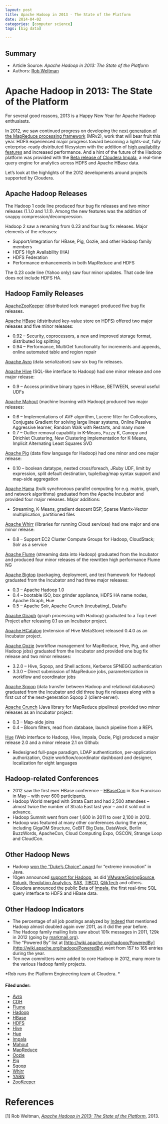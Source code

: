 ```yaml
---
layout: post
title: Apache Hadoop in 2013 - The State of the Platform
date: 2014-04-02
categories: [computer science]
tags: [big data]

---
```


## Summary

* Article Source: *Apache Hadoop in 2013: The State of the Platform*
* Authors: [Rob Weltman](http://blog.cloudera.com/blog/author/robw/ "Posts by Rob Weltman")

# Apache Hadoop in 2013: The State of the Platform

For several good reasons, 2013 is a Happy New Year for Apache Hadoop
enthusiasts.

In 2012, we saw continued progress on developing the [next generation of
the MapReduce processing
framework](http://blog.cloudera.com/blog/2012/02/mapreduce-2-0-in-hadoop-0-23/)
(MRv2), work that will bear fruit this year. HDFS experienced major
progress toward becoming a lights-out, fully enterprise-ready
distributed filesystem with the addition of [high availability
features](http://blog.cloudera.com/blog/2012/10/quorum-based-journaling-in-cdh4-1/)
and increased performance. And a hint of the future of the Hadoop
platform was provided with the [Beta release of Cloudera
Impala](http://blog.cloudera.com/blog/2012/10/cloudera-impala-real-time-queries-in-apache-hadoop-for-real/),
a real-time query engine for analytics across HDFS and Apache HBase
data.

Let’s look at the highlights of the 2012 developments around projects
supported by Cloudera.

Apache Hadoop Releases
----------------------

The Hadoop 1 code line produced four bug fix releases and two minor
releases (1.1.0 and 1.1.1). Among the new features was the addition of
snappy compression/decompression.

Hadoop 2 saw a renaming from 0.23 and four bug fix releases. Major
elements of the releases:

-   Support/integration for HBase, Pig, Oozie, and other Hadoop family
    members
-   HDFS High Availability (HA)
-   HDFS Federation
-   Performance enhancements in both MapReduce and HDFS

The 0.23 code line (Yahoo only) saw four minor updates. That code line
does not include HDFS HA.

Hadoop Family Releases
----------------------

[Apache](http://zookeeper.apache.org/)[ZooKeeper](http://zookeeper.apache.org/) (distributed
lock manager) produced five bug fix releases.

[Apache HBase](http://hbase.apache.org/) (distributed key-value store on
HDFS) offered two major releases and five minor releases:

-   0.92 – Security, coprocessors, a new and improved storage format,
    distributed log splitting
-   0.94 – Performance, MultiGet functionality for increments and
    appends, online automated table and region repair

[Apache Avro](http://avro.apache.org/) (data serialization) saw six bug
fix releases.

[Apache Hive](http://hive.apache.org/) (SQL-like interface to Hadoop)
had one minor release and one major release:

-   0.9 – Access primitive binary types in HBase, BETWEEN, several
    useful UDFs

[Apache Mahout](http://mahout.apache.org/) (machine learning with
Hadoop) produced two major releases:

-   0.6 – Implementations of AVF algorithm, Lucene filter for
    Collocations, Conjugate Gradient for solving large linear systems,
    Online Passive Aggressive learner, Random Walk with Restarts, and
    many more
-   0.7 – Outlier removal capability in K-Means, Fuzzy K, Canopy and
    Dirichlet Clustering, New Clustering implementation for K-Means,
    Implicit Alternating Least Squares SVD

[Apache Pig](http://pig.apache.org/) (data flow language for Hadoop) had
one minor and one major release:

-   0.10 – boolean datatype, nested cross/foreach, JRuby UDF, limit by
    expression, split default destination, tuple/bag/map syntax support
    and map-side aggregation

[Apache Hama](http://hama.apache.org/) (bulk synchronous parallel
computing for e.g. matrix, graph, and network algorithms) graduated from
the Apache Incubator and provided four major releases. Major additions:

-   Streaming, K-Means, gradient descent BSP, Sparse Matrix-Vector
    multiplication, partitioned files

[Apache Whirr](http://whirr.apache.org/) (libraries for running Cloud
services) had one major and one minor release:

-   0.8 – Support EC2 Cluster Compute Groups for Hadoop, CloudStack;
    Solr as a service

[Apache Flume](http://flume.apache.org/) (streaming data into Hadoop)
graduated from the Incubator and produced four minor releases of the
rewritten high performance Flume NG

[Apache Bigtop](http://bigtop.apache.org/) (packaging, deployment, and
test framework for Hadoop) graduated from the Incubator and had three
major releases:

-   0.3 – Apache Hadoop 1.0
-   0.4 – bootable ISO, box grinder appliance, HDFS HA name nodes,
    Apache Giraph, Hue
-   0.5 – Apache Solr, Apache Crunch (incubating), DataFu

[Apache Giraph](http://giraph.apache.org) (graph processing with Hadoop)
graduated to a Top Level Project after releasing 0.1 as an Incubator
project.

[Apache HCatalog](http://incubator.apache.org/hcatalog/) (extension of
Hive MetaStore) released 0.4.0 as an Incubator project.

[Apache Oozie](http://oozie.apache.org/) (workflow management for
MapReduce, Hive, Pig, and other Hadoop jobs) graduated from the
Incubator and provided one bug fix release and two minor releases:

-   3.2.0 – Hive, Sqoop, and Shell actions, Kerberos SPNEGO
    authentication
-   3.3.0 – Direct submission of MapReduce jobs, parameterization in
    workflow and coordinator jobs

[Apache Sqoop](http://sqoop.apache.org/) (data transfer between Hadoop
and relational databases) graduated from the Incubator and did three bug
fix releases along with a first cut of the next-generation Sqoop 2
(client-server).

[Apache Crunch](http://incubator.apache.org/crunch/) (Java library for
MapReduce pipelines) provided two minor releases as an Incubator
project:

-   0.3 – Map-side joins
-   0.4 – Bloom filters, read from database, launch pipeline from a REPL

[Hue](http://cloudera.github.com/hue/) (Web interface to Hadoop, Hive,
Impala, Oozie, Pig) produced a major release 2.0 and a minor release 2.1
on Github:

-   Redesigned full-page paradigm, LDAP authentication, per-application
    authorization, Oozie workflow/coordinator dashboard and designer,
    localization for eight languages

Hadoop-related Conferences
--------------------------

-   2012 saw the first ever HBase conference –
    [HBaseCon](http://www.hbasecon.com/) in San Francisco in May – with
    over 600 participants.
-   Hadoop World merged with Strata East and had 2,500 attendees –
    almost twice the number of Strata East last year – and it sold out
    in advance.
-   Hadoop Summit went from over 1,600 in 2011 to over 2,100 in 2012.
-   Hadoop was featured at many other conferences during the year,
    including GigaOM Structure, CeBIT Big Data, DataWeek, Berlin
    BuzzWords, ApacheCon, Cloud Computing Expo, OSCON, Strange Loop and
    CloudCon.

Other Hadoop News
-----------------

-   Hadoop [won the “Duke’s Choice”
    award](http://blog.cloudera.com/blog/2012/09/apache-hadoop-wins-dukes-choice-award-is-a-java-ecosystem-mvp/)
    for “extreme innovation” in Java.
-   10gen announced [support for
    Hadoop](http://blog.mongodb.org/post/24610529795/hadoop-streaming-support-for-mongodb),
    as did
    [VMware/](http://www.google.com/url?q=http%3A%2F%2Fwww.infoworld.com%2Fd%2Fapplication-development%2Fspring-java-developers-get-hadoop-integration-187597&sa=D&sntz=1&usg=AFQjCNG8vE0VrjrW2BGp9nX15DJXy8doLg)[SpringSource](http://www.google.com/url?q=http%3A%2F%2Fwww.infoworld.com%2Fd%2Fapplication-development%2Fspring-java-developers-get-hadoop-integration-187597&sa=D&sntz=1&usg=AFQjCNG8vE0VrjrW2BGp9nX15DJXy8doLg),
    [Splunk](http://gigaom.com/2011/11/08/splunk-connects-with-hadoop-to-master-machine-data/),
    [Revolution
    Analytics](http://www.businesswire.com/news/home/20121108005480/en/Revolution-Analytics-Brings-Big-Data-Decision-Trees),
    [SAS](http://www.eweek.com/c/a/Application-Development/SAS-Delivers-Hadoop-Integration-for-Big-Data-Support-868475/),
    [TIBCO](http://www.computerworld.com/s/article/9226918/Tibco_adds_Hadoop_support_to_Spotfire_analytics_tool),
    [QlikTech](http://www.qlikview.com/us/company/press-room/press-releases/2012/en/1114-qliktech-integrates-with-cloudera-impala-deliver-big-data-analytics) and
    others.
-   Cloudera announced the public Beta
    of [Impala](http://www.cloudera.com/content/cloudera/en/about/press-center/press-releases/release.html?ReleaseID=1749377),
    the first real-time SQL query interface to HDFS and HBase data.

Other Hadoop Indicators
-----------------------

-   The percentage of all job postings analyzed
    by [Indeed](http://www.indeed.com/jobanalytics/jobtrends?q=hadoop&l=)
    that mentioned Hadoop almost doubled again over 2011, as it did the
    year before.
-   The Hadoop family mailing lists saw about 101k messages in 2011,
    129k in 2012 (going
    by [markmail.org](http://apache.markmail.org/search/?q=hadoop+date%3A201201-201212+)).
-   The “Powered By” list
    at [http://wiki.apache.org/hadoop/PoweredBy](http://wiki.apache.org/hadoop/PoweredBy)
    went from 157 to 165 entries during the year.
-   Ten new committers were added to core Hadoop in 2012, many more to
    the various Hadoop family projects.

*Rob runs the Platform Engineering team at Cloudera. *

#### Filed under:

-   [Avro](http://blog.cloudera.com/blog/category/avro/ "View all posts in Avro")
-   [CDH](http://blog.cloudera.com/blog/category/cdh/ "View all posts in CDH")
-   [Flume](http://blog.cloudera.com/blog/category/flume/ "View all posts in Flume")
-   [Hadoop](http://blog.cloudera.com/blog/category/hadoop/ "View all posts in Hadoop")
-   [HBase](http://blog.cloudera.com/blog/category/hbase/ "View all posts in HBase")
-   [HDFS](http://blog.cloudera.com/blog/category/hdfs/ "View all posts in HDFS")
-   [Hive](http://blog.cloudera.com/blog/category/hive/ "View all posts in Hive")
-   [Hue](http://blog.cloudera.com/blog/category/hue/ "View all posts in Hue")
-   [Impala](http://blog.cloudera.com/blog/category/impala/ "View all posts in Impala")
-   [Mahout](http://blog.cloudera.com/blog/category/mahout-2/ "View all posts in Mahout")
-   [MapReduce](http://blog.cloudera.com/blog/category/mapreduce/ "View all posts in MapReduce")
-   [Oozie](http://blog.cloudera.com/blog/category/oozie/ "View all posts in Oozie")
-   [Pig](http://blog.cloudera.com/blog/category/pig/ "View all posts in Pig")
-   [Sqoop](http://blog.cloudera.com/blog/category/sqoop/ "View all posts in Sqoop")
-   [Whirr](http://blog.cloudera.com/blog/category/whirr/ "View all posts in Whirr")
-   [YARN](http://blog.cloudera.com/blog/category/yarn/ "View all posts in YARN")
-   [ZooKeeper](http://blog.cloudera.com/blog/category/zookeeper/ "View all posts in ZooKeeper")


# References

[1] Rob Weltman, [*Apache Hadoop in 2013: The State of the Platform*](http://blog.cloudera.com/blog/2013/01/apache-hadoop-in-2013-the-state-of-the-platform/), 2013.
